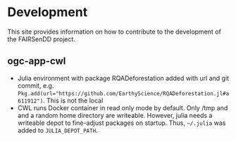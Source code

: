 # Development

This site provides information on how to contribute to the development of the FAIRSenDD project.

## ogc-app-cwl

- Julia environment with package RQADeforestation added with url and git commit, e.g. `Pkg.add(url="https://github.com/EarthyScience/RQADeforestation.jl#a611912")`. This is not the local
- CWL runs Docker container in read only mode by default. Only /tmp and and a random home directory are writeable. However, julia needs a writeable depot to fine-adjust packages on startup. Thus, `~/.julia` was added to `JULIA_DEPOT_PATH`.
